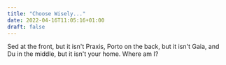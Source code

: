 ```yaml
---
title: "Choose Wisely..."
date: 2022-04-16T11:05:16+01:00
draft: false
---
```


Sed at the front, but it isn't Praxis, Porto on the back, but it isn't Gaia, and Du in the middle, but it isn't your home. Where am I?
